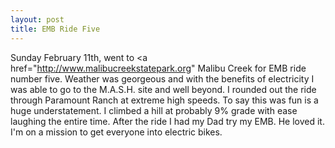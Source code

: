 ```yaml
---
layout: post
title: EMB Ride Five
---
```

Sunday February 11th, went to <a href="http://www.malibucreekstatepark.org" Malibu Creek</a> for EMB ride number five.  Weather was georgeous and with the benefits of electricity I was able to go to the M.A.S.H. site and well beyond.  I rounded out the ride through
Paramount Ranch at extreme high speeds.  To say this was fun is a huge understatement.  I climbed a hill at probably 9% grade with ease 
laughing the entire time.  After the ride I had my Dad try my EMB.  He loved it.  I'm on a mission to get everyone into electric bikes.
